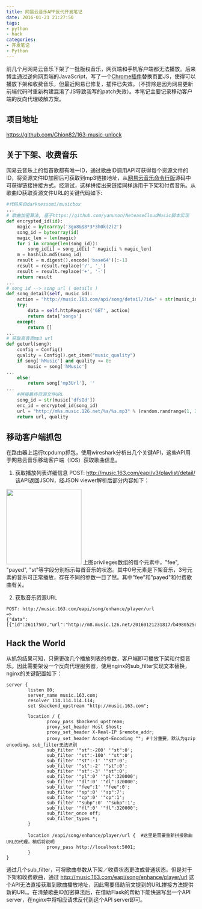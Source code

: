 ```yaml
---
title: 网易云音乐APP反代开发笔记
date: 2016-01-21 21:27:50
tags:
- python
- hack
categories:
- 开发笔记
- Python
---
```


前几个月网易云音乐下架了一批版权音乐，网页端和手机客户端都无法播放。后来博主通过逆向网页端的JavaScript，写了一个[Chrome插件](https://github.com/Chion82/163_music_cracker)替换页面JS，使得可以播放下架和收费音乐，但最近网易已修复，插件已失效。（不排除是因为网易更新前端代码时重新构建混淆了JS导致我写的patch失效）。本笔记主要记录移动客户端的反向代理破解方案。

项目地址
-------
https://github.com/Chion82/163-music-unlock

关于下架、收费音乐
---------------
网易云音乐上的每首歌都有唯一ID，通过歌曲ID调用API可获得每个资源文件的ID，将资源文件ID加密后可获取到mp3链接地址，从[网易云音乐命令行版](https://github.com/darknessomi/musicbox)源码中可获得链接拼接方式。经测试，这样拼接出来链接同样适用于下架和付费音乐。从歌曲ID获取资源文件URL的关键代码如下:
``` python
#代码来自darknessomi/musicbox
...
# 歌曲加密算法, 基于https://github.com/yanunon/NeteaseCloudMusic脚本实现
def encrypted_id(id):
    magic = bytearray('3go8&$8*3*3h0k(2)2')
    song_id = bytearray(id)
    magic_len = len(magic)
    for i in xrange(len(song_id)):
        song_id[i] = song_id[i] ^ magic[i % magic_len]
    m = hashlib.md5(song_id)
    result = m.digest().encode('base64')[:-1]
    result = result.replace('/', '_')
    result = result.replace('+', '-')
    return result
...
# song id --> song url ( details )
def song_detail(self, music_id):
    action = "http://music.163.com/api/song/detail/?id=" + str(music_id) + "&ids=[" + str(music_id) + "]"
    try:
        data = self.httpRequest('GET', action)
        return data['songs']
    except:
        return []
...
# 获取高音质mp3 url
def geturl(song):
    config = Config()
    quality = Config().get_item("music_quality")
    if song['hMusic'] and quality <= 0:
        music = song['hMusic']
...
    else:
        return song['mp3Url'], ''
...
    #拼接最终资源文件URL
    song_id = str(music['dfsId'])
    enc_id = encrypted_id(song_id)
    url = "http://m%s.music.126.net/%s/%s.mp3" % (random.randrange(1, 3), enc_id, song_id)
    return url, quality
```

移动客户端抓包
------------
在路由器上运行tcpdump抓包，使用wireshark分析出几个关键API，这些API用于网易云音乐移动客户端（IOS）获取歌曲信息。

1. 获取播放列表详细信息
  POST: http://music.163.com/eapi/v3/playlist/detail/
  该API返回JSON，经JSON viewer解析后部分内容如下：
  <img src="/images/netease-api-2.png" width="200px">
  上图privileges数组的每个元素中，"fee", "payed", "st"等字段分别标示每首音乐的状态。其中0号元素是下架音乐，3号元素的音乐可正常播放，存在不同的参数一目了然。其中"fee"和"payed"和付费歌曲有关。

2. 获取音乐资源URL
  ```
  POST: http://music.163.com/eapi/song/enhance/player/url
  =>
  {"data":[{"id":26117507,"url":"http://m8.music.126.net/20160121231817/b4980525dca8b023c187321115a2463d/ymusic/5e8a/e1af/5a94/bd16133f4ebc8d5a5aaa5a44c6111813.mp3","br":320000,"size":10722786,"md5":"bd16133f4ebc8d5a5aaa5a44c6111813","code":200,"expi":1200,"type":"mp3","gain":-6.15,"fee":0,"uf":null,"payed":0,"canExtend":false}],"code":200}
  ```

Hack the World
--------------
从抓包结果可知，只需更改几个播放列表的参数，客户端即可播放下架和付费音乐。因此需要架设一个反向代理服务器，使用nginx的sub_filter实现文本替换，nginx的关键配置如下：
``` shell
server {
        listen 80;
        server_name music.163.com;
        resolver 114.114.114.114;
        set $backend_upstream "http://music.163.com";

        location / {
               proxy_pass $backend_upstream;
               proxy_set_header Host $host;
               proxy_set_header X-Real-IP $remote_addr;
               proxy_set_header Accept-Encoding ""; #十分重要，默认为gzip encoding，sub_filter无法识别
               sub_filter '"st":-200' '"st":0';
               sub_filter '"st":-100' '"st":0';
               sub_filter '"st":-1' '"st":0';
               sub_filter '"st":-2' '"st":0';
               sub_filter '"st":-3' '"st":0';
               sub_filter '"pl":0' '"pl":320000';
               sub_filter '"dl":0' '"dl":320000';
               sub_filter '"fee":1' '"fee":0';
               sub_filter '"sp":0' '"sp":7';
               sub_filter '"cp":0' '"cp":1';
               sub_filter '"subp":0' '"subp":1';
               sub_filter '"fl":0' '"fl":320000';
               sub_filter_once off;
               sub_filter_types *;
        }

        location /eapi/song/enhance/player/url {  #这里是需要重新拼接歌曲URL的代理，稍后将说明
               proxy_pass http://localhost:5001;
        }
}
```
通过几个sub_filter，可将歌曲参数从下架／收费状态更改成普通状态。但是对于下架和收费歌曲，通过 http://music.163.com/eapi/song/enhance/player/url 这个API无法直接获取到歌曲播放地址，因此需要借助前文提到的URL拼接方法提供新的URL。在清楚歌曲ID加密算法后，在借助Flask的帮助下能快速写出一个API server，在nginx中将相应请求反代到这个API server即可。
